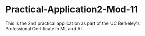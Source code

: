 # Practical-Application2-Mod-11
This is the 2nd practical application as part of the UC Berkeley's Professional Certificate in ML and AI
